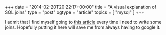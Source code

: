 +++
date = "2014-02-20T20:22:17+00:00"
title = "A visual explanation of SQL joins"
type = "post"
ogtype = "article"
topics = [ "mysql" ]
+++

I admit that I find myself going to [this article](http://blog.codinghorror.com/a-visual-explanation-of-sql-joins/) every time I need to write some joins. Hopefully putting it here will save me from always having to google it.
